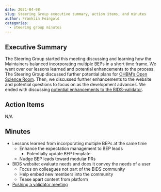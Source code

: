 ```yaml
---
date: 2021-04-08
slug: Steering Group executive summary, action items, and minutes
author: Franklin Feingold
categories:
  - steering group minutes
---
```




<!-- more -->



## Executive Summary

The Steering Group started this meeting discussing and learning how the Maintainers balanced incorporating multiple BEPs in a short time frame. We went over our lessons learned and potential enhancements to the process. The Steering Group discussed further potential plans for [OHBM’s Open Science Room](https://ohbm.github.io/osr2021/). Then, we discussed further enhancements to the website and potential questions to focus on as the development advances. We ended with discussing [potential enhancements to the BIDS-validator](https://groups.google.com/g/bids-discussion/c/2LB6d-FMkZI).

## Action Items

N/A

## Minutes

- Lessons learned from incorporating multiple BEPs at the same time
  - Enhance the expectation management to BEP leads
    - Potentially update BEP template
  - Nudge BEP leads toward modular PRs
- BIDS website: evaluate needs and does it convey the needs of a user
  - Focus on colleagues not part of the BIDS community
  - Help embed new members into the community
  - Tease apart content from platform
- [Pushing a validator meeting](https://groups.google.com/g/bids-discussion/c/2LB6d-FMkZI)
